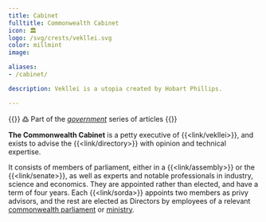 ```yaml
---
title: Cabinet
fulltitle: Commonwealth Cabinet
icon: 🏛️
logo: /svg/crests/vekllei.svg
color: millmint
image:

aliases:
- /cabinet/

description: Vekllei is a utopia created by Hobart Phillips.

---
```

{{<note>}}
߷ Part of the *[government](/government/)* series of articles
{{</note>}}

**The Commonwealth Cabinet** is a petty executive of {{<link/vekllei>}}, and exists to advise the {{<link/directory>}} with opinion and technical expertise.

It consists of members of parliament, either in a {{<link/assembly>}} or the {{<link/senate>}}, as well as experts and notable professionals in industry, science and economics. They are appointed rather than elected, and have a term of four years. Each {{<link/sorda>}} appoints two members as privy advisors, and the rest are elected as Directors by employees of a relevant [commonwealth parliament](/parliaments/) or [ministry](/ministries/).
